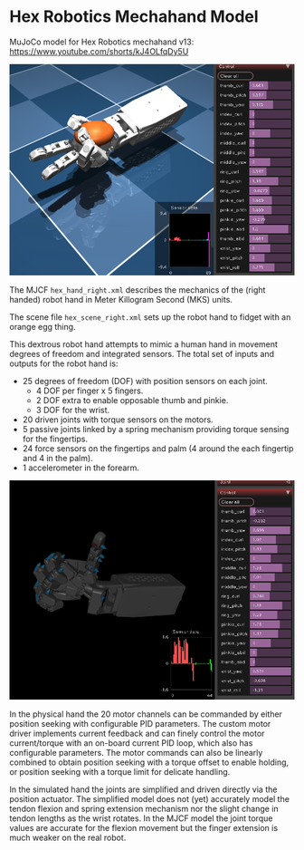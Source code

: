 Hex Robotics Mechahand Model
============================

MuJoCo model for Hex Robotics mechahand v13: https://www.youtube.com/shorts/kJ4OLfqDy5U

![Screenshot of robot hand model in MuJoCo fidgeting with an orange ball.](/assets/hexrobotics_handling_screenshot.png)

The MJCF `hex_hand_right.xml` describes the mechanics of the (right handed) robot hand in Meter Killogram Second (MKS) units.

The scene file `hex_scene_right.xml` sets up the robot hand to fidget with an orange egg thing.

This dextrous robot hand attempts to mimic a human hand in movement degrees of freedom and 
integrated sensors. The total set of inputs and outputs for the robot hand is:
* 25 degrees of freedom (DOF) with position sensors on each joint.
    - 4 DOF per finger x 5 fingers.
    - 2 DOF extra to enable opposable thumb and pinkie.
    - 3 DOF for the wrist.
* 20 driven joints with torque sensors on the motors.
* 5 passive joints linked by a spring mechanism providing torque sensing for the fingertips.
* 24 force sensors on the fingertips and palm (4 around the each fingertip and 4 in the palm).
* 1 accelerometer in the forearm.

![Screenshot of robot hand model in MuJoCo.](/assets/hexrobotics_mujoco_screenshot.png)

In the physical hand the 20 motor channels can be commanded by either position seeking with 
configurable PID parameters. The custom motor driver implements current feedback and can finely 
control the motor current/torque with an on-board current PID loop, which also has configurable
parameters. The motor commands can also be linearly combined to obtain position seeking with
a torque offset to enable holding, or position seeking with a torque limit for delicate handling.

In the simulated hand the joints are simplified and driven directly via the position actuator. The
simplified model does not (yet) accurately model the tendon flexion and spring extension mechanism
nor the slight change in tendon lengths as the wrist rotates. In the MJCF model the joint torque 
values are accurate for the flexion movement but the finger extension is much weaker on the real robot.
